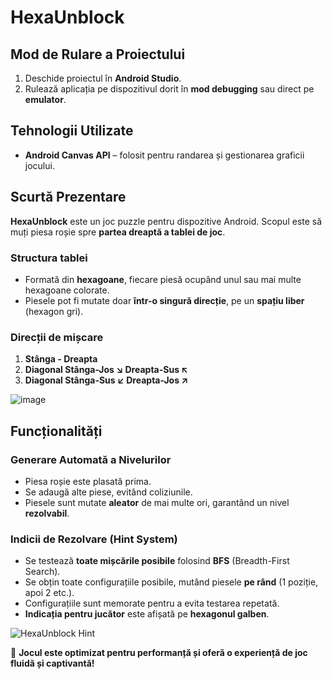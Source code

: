 # HexaUnblock

## Mod de Rulare a Proiectului  
1. Deschide proiectul în **Android Studio**.  
2. Rulează aplicația pe dispozitivul dorit în **mod debugging** sau direct pe **emulator**.  

## Tehnologii Utilizate  
- **Android Canvas API** – folosit pentru randarea și gestionarea graficii jocului.  

## Scurtă Prezentare  
**HexaUnblock** este un joc puzzle pentru dispozitive Android. Scopul este să muți piesa roșie spre **partea dreaptă a tablei de joc**.  

###  Structura tablei  
- Formată din **hexagoane**, fiecare piesă ocupând unul sau mai multe hexagoane colorate.  
- Piesele pot fi mutate doar **într-o singură direcție**, pe un **spațiu liber** (hexagon gri).  

###  Direcții de mișcare  
1. **Stânga - Dreapta**  
2. **Diagonal Stânga-Jos ↘️ Dreapta-Sus ↖️**  
3. **Diagonal Stânga-Sus ↙️ Dreapta-Jos ↗️**  


![image](https://github.com/user-attachments/assets/442a1a24-acf4-4069-83df-821e6f41bf57)


## Funcționalități  

###  Generare Automată a Nivelurilor  
- Piesa roșie este plasată prima.  
- Se adaugă alte piese, evitând coliziunile.  
- Piesele sunt mutate **aleator** de mai multe ori, garantând un nivel **rezolvabil**.  

###  Indicii de Rezolvare (Hint System)  
- Se testează **toate mișcările posibile** folosind **BFS** (Breadth-First Search).  
- Se obțin toate configurațiile posibile, mutând piesele **pe rând** (1 poziție, apoi 2 etc.).  
- Configurațiile sunt memorate pentru a evita testarea repetată.  
- **Indicația pentru jucător** este afișată pe **hexagonul galben**.  

![HexaUnblock Hint](https://github.com/user-attachments/assets/7b15b3bf-c925-4737-812d-6e2e40e70d05)  

🚀 **Jocul este optimizat pentru performanță și oferă o experiență de joc fluidă și captivantă!**
